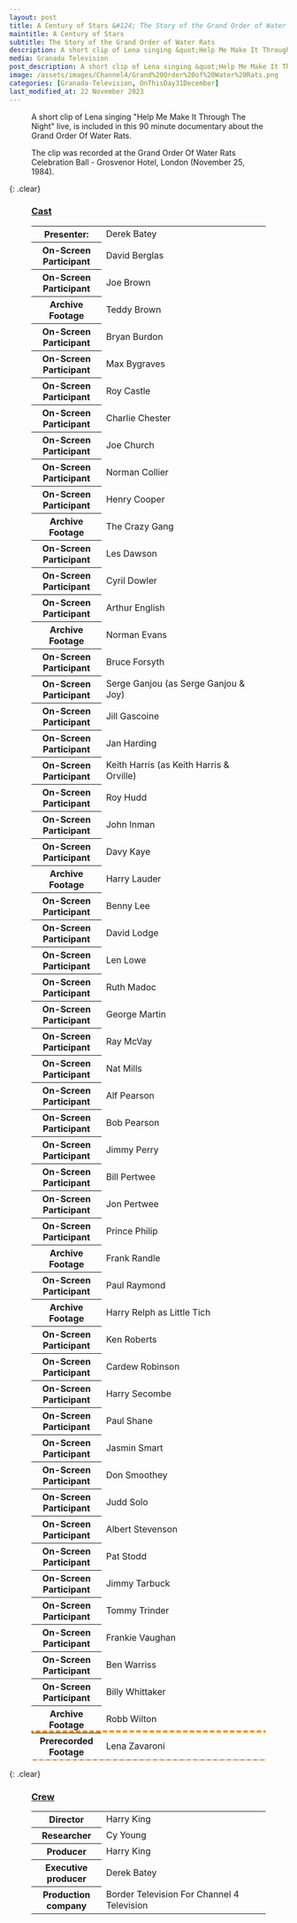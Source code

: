 ```yaml
---
layout: post
title: A Century of Stars &#124; The Story of the Grand Order of Water Rats &#124; 31 December 1984
maintitle: A Century of Stars
subtitle: The Story of the Grand Order of Water Rats
description: A short clip of Lena singing &quot;Help Me Make It Through The Night&quot; live, is included in this 90 minute documentary about the Grand Order Of Water Rats.
media: Granada Television
post_description: A short clip of Lena singing &quot;Help Me Make It Through The Night&quot; live, is included in this 90 minute documentary about the Grand Order Of Water Rats.
image: /assets/images/Channel4/Grand%20Order%20of%20Water%20Rats.png
categories: [Granada-Television, OnThisDay31December]
last_modified_at: 22 November 2023
---
```


<figure class="fig3">
<p>A short clip of Lena singing &quot;Help Me Make It Through The Night&quot; live, is included in this 90 minute documentary about the Grand Order Of Water Rats.</p>
<p>The clip was recorded at the Grand Order Of Water Rats Celebration Ball - Grosvenor Hotel, London (November 25, 1984).</p>
</figure>

{: .clear}

<figure class="fig3">
<h3 id="cast"><a href="#cast">Cast</a></h3>
<table>
<tr><th style="width:30%;">Presenter:</th><td style="width:70%;">Derek Batey</td></tr>
<tr><th>On-Screen Participant</th><td>David Berglas</td></tr>
<tr><th>On-Screen Participant</th><td>Joe Brown</td></tr>
<tr><th>Archive Footage</th><td>Teddy Brown</td></tr>
<tr><th>On-Screen Participant</th><td>Bryan Burdon</td></tr>
<tr><th>On-Screen Participant</th><td>Max Bygraves</td></tr>
<tr><th>On-Screen Participant</th><td>Roy Castle</td></tr>
<tr><th>On-Screen Participant</th><td>Charlie Chester</td></tr>
<tr><th>On-Screen Participant</th><td>Joe Church</td></tr>
<tr><th>On-Screen Participant</th><td>Norman Collier</td></tr>
<tr><th>On-Screen Participant</th><td>Henry Cooper</td></tr>
<tr><th>Archive Footage</th><td>The Crazy Gang</td></tr>
<tr><th>On-Screen Participant</th><td>Les Dawson</td></tr>
<tr><th>On-Screen Participant</th><td>Cyril Dowler</td></tr>
<tr><th>On-Screen Participant</th><td>Arthur English</td></tr>
<tr><th>Archive Footage</th><td>Norman Evans</td></tr>
<tr><th>On-Screen Participant</th><td>Bruce Forsyth</td></tr>
<tr><th>On-Screen Participant</th><td>Serge Ganjou (as Serge Ganjou &amp; Joy)</td></tr>
<tr><th>On-Screen Participant</th><td>Jill Gascoine</td></tr>
<tr><th>On-Screen Participant</th><td>Jan Harding</td></tr>
<tr><th>On-Screen Participant</th><td>Keith Harris (as Keith Harris &amp; Orville)</td></tr>
<tr><th>On-Screen Participant</th><td>Roy Hudd</td></tr>
<tr><th>On-Screen Participant</th><td>John Inman</td></tr>
<tr><th>On-Screen Participant</th><td>Davy Kaye</td></tr>
<tr><th>Archive Footage</th><td>Harry Lauder</td></tr>
<tr><th>On-Screen Participant</th><td>Benny Lee</td></tr>
<tr><th>On-Screen Participant</th><td>David Lodge</td></tr>
<tr><th>On-Screen Participant</th><td>Len Lowe</td></tr>
<tr><th>On-Screen Participant</th><td>Ruth Madoc</td></tr>
<tr><th>On-Screen Participant</th><td>George Martin</td></tr>
<tr><th>On-Screen Participant</th><td>Ray McVay</td></tr>
<tr><th>On-Screen Participant</th><td>Nat Mills</td></tr>
<tr><th>On-Screen Participant</th><td>Alf Pearson</td></tr>
<tr><th>On-Screen Participant</th><td>Bob Pearson</td></tr>
<tr><th>On-Screen Participant</th><td>Jimmy Perry</td></tr>
<tr><th>On-Screen Participant</th><td>Bill Pertwee</td></tr>
<tr><th>On-Screen Participant</th><td>Jon Pertwee</td></tr>
<tr><th>On-Screen Participant</th><td>Prince Philip</td></tr>
<tr><th>Archive Footage</th><td>Frank Randle</td></tr>
<tr><th>On-Screen Participant</th><td>Paul Raymond</td></tr>
<tr><th>Archive Footage</th><td>Harry Relph as Little Tich</td></tr>
<tr><th>On-Screen Participant</th><td>Ken Roberts</td></tr>
<tr><th>On-Screen Participant</th><td>Cardew Robinson</td></tr>
<tr><th>On-Screen Participant</th><td>Harry Secombe</td></tr>
<tr><th>On-Screen Participant</th><td>Paul Shane</td></tr>
<tr><th>On-Screen Participant</th><td>Jasmin Smart</td></tr>
<tr><th>On-Screen Participant</th><td>Don Smoothey</td></tr>
<tr><th>On-Screen Participant</th><td>Judd Solo</td></tr>
<tr><th>On-Screen Participant</th><td>Albert Stevenson</td></tr>
<tr><th>On-Screen Participant</th><td>Pat Stodd</td></tr>
<tr><th>On-Screen Participant</th><td>Jimmy Tarbuck</td></tr>
<tr><th>On-Screen Participant</th><td>Tommy Trinder</td></tr>
<tr><th>On-Screen Participant</th><td>Frankie Vaughan</td></tr>
<tr><th>On-Screen Participant</th><td>Ben Warriss</td></tr>
<tr><th>On-Screen Participant</th><td>Billy Whittaker</td></tr>
<tr><th>Archive Footage</th><td>Robb Wilton</td></tr>
<tr style="outline: 4px dashed darkorange;" id="lz"><th>Prerecorded Footage</th><td>Lena Zavaroni</td></tr>
</table>
</figure>

{: .clear}

<figure class="fig3">
<h3 id="crew"><a href="#crew">Crew</a></h3>
<table>
<tr><th style="width:30%;">Director</th><td style="width:70%;">	Harry King</td></tr>
<tr><th>Researcher</th><td>Cy Young</td></tr>
<tr><th>Producer</th><td>Harry King</td></tr>
<tr><th>Executive producer</th><td>Derek Batey</td></tr>
<tr><th>Production company</th><td>Border Television For Channel 4 Television</td></tr>
</table>
</figure>


